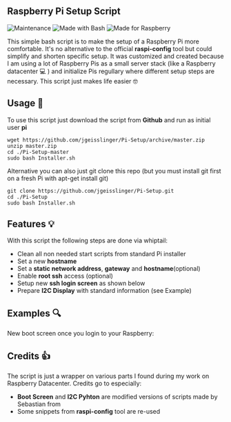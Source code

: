 ## Raspberry Pi Setup Script

![Maintenance](https://img.shields.io/badge/Maintained%3F-yes-green.svg) ![Made with Bash](https://img.shields.io/badge/Made%20with-Bash-1f425f.svg) ![Made for Raspberry](https://img.shields.io/badge/-Raspberry%20Pi-C51A4A) 

This simple bash script is to make the setup of a Raspberry Pi more comfortable. It's no alternative to the official **raspi-config** tool but could simplify and shorten specific setup. It was customized and created because I am using a lot of Raspberry Pis as a small server stack (like a Raspberry datacenter :computer: ) and initialize Pis regullary where different setup steps are necessary. This script just makes life easier :nerd_face: 

## Usage :dizzy:
To use this script just download the script from **Github** and run as initial user **pi**

```
wget https://github.com/jgeisslinger/Pi-Setup/archive/master.zip
unzip master.zip
cd ./Pi-Setup-master
sudo bash Installer.sh

```
Alternative you can also just git clone this repo (but you must install git first on a fresh Pi with apt-get install git)
```
git clone https://github.com/jgeisslinger/Pi-Setup.git
cd ./Pi-Setup
sudo bash Installer.sh

```

## Features :bulb:
With this script the following steps are done via whiptail:

* Clean all non needed start scripts from standard Pi installer
* Set a new **hostname**
* Set a **static network address**, **gateway** and **hostname**(optional)
* Enable **root ssh** access (optional)
* Setup new **ssh login screen** as shown below
* Prepare **I2C Display** with standard information (see Example)

## Examples :mag:
New boot screen once you login to your Raspberry:


## Credits :thumbsup:
The script is just a wrapper on various parts I found during my work on Raspberry Datacenter. Credits go to especially:

* **Boot Screen** and **I2C Pyhton** are modified versions of scripts made by Sebastian from 
* Some snippets from **raspi-config** tool are re-used
